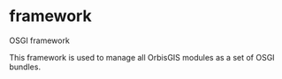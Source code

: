 # framework
OSGI framework

This framework is used to manage all OrbisGIS modules as a set of OSGI bundles.
